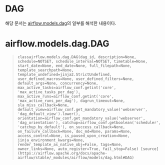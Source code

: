 # DAG
해당 문서는 [airflow.models.dag](https://airflow.apache.org/docs/apache-airflow/stable/_api/airflow/models/dag/index.html#module-contents)의 일부를 해석한 내용이다.

# airflow.models.dag.DAG
> `classairflow.models.dag.DAG(dag_id, description=None, schedule=NOTSET, schedule_interval=NOTSET, timetable=None, start_date=None, end_date=None, full_filepath=None, template_searchpath=None, template_undefined=jinja2.StrictUndefined, user_defined_macros=None, user_defined_filters=None, default_args=None, concurrency=None, max_active_tasks=airflow_conf.getint('core', 'max_active_tasks_per_dag'), max_active_runs=airflow_conf.getint('core', 'max_active_runs_per_dag'), dagrun_timeout=None, sla_miss_callback=None, default_view=airflow_conf.get_mandatory_value('webserver', 'dag_default_view').lower(), orientation=airflow_conf.get_mandatory_value('webserver', 'dag_orientation'), catchup=airflow_conf.getboolean('scheduler', 'catchup_by_default'), on_success_callback=None, on_failure_callback=None, doc_md=None, params=None, access_control=None, is_paused_upon_creation=None, jinja_environment_kwargs=None, render_template_as_native_obj=False, tags=None, owner_links=None, auto_register=True, fail_stop=False) [source](https://airflow.apache.org/docs/apache-airflow/stable/_modules/airflow/models/dag.html#DAG)`
